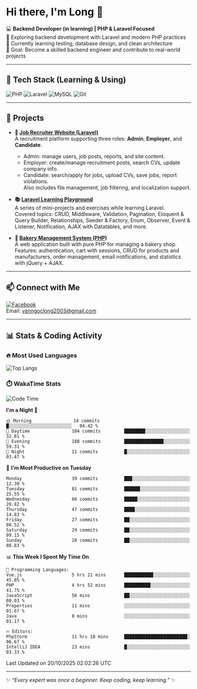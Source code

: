 # Hi there, I'm Long 👋

💻 **Backend Developer (in learning) | PHP & Laravel Focused**  
🚀 Exploring backend development with Laravel and modern PHP practices  
🌱 Currently learning testing, database design, and clean architecture  
🎯 Goal: Become a skilled backend engineer and contribute to real-world projects  

---

## 🔧 Tech Stack (Learning & Using)
![PHP](https://img.shields.io/badge/PHP-777BB4?style=for-the-badge&logo=php&logoColor=white)
![Laravel](https://img.shields.io/badge/Laravel-FF2D20?style=for-the-badge&logo=laravel&logoColor=white)
![MySQL](https://img.shields.io/badge/MySQL-005C84?style=for-the-badge&logo=mysql&logoColor=white)
![Git](https://img.shields.io/badge/Git-F05032?style=for-the-badge&logo=git&logoColor=white)

---

## 🚀 Projects

- **💼 [Job Recruiter Website (Laravel)](https://github.com/ngoclong712/web_moi_gioi_viec_lam)**  
  A recruitment platform supporting three roles: **Admin**, **Employer**, and **Candidate**.  
  - Admin: manage users, job posts, reports, and site content.  
  - Employer: create/manage recruitment posts, search CVs, update company info.  
  - Candidate: search/apply for jobs, upload CVs, save jobs, report violations.  
  Also includes file management, job filtering, and localization support.

- **📚 [Laravel Learning Playground](https://github.com/ngoclong712/web_laravel)**  
  A series of mini-projects and exercises while learning Laravel.  
  Covered topics: CRUD, Middleware, Validation, Pagination, Eloquent & Query Builder, Relationships, Seeder & Factory, Enum, Observer, Event & Listener, Notification, AJAX with Datatables, and more.  

- **🍞 [Bakery Management System (PHP)](https://github.com/ngoclong712/Bakery_Management_System)**  
  A web application built with pure PHP for managing a bakery shop.  
  Features: authentication, cart with sessions, CRUD for products and manufacturers, order management, email notifications, and statistics with jQuery + AJAX.    

---

## 📫 Connect with Me
[![Facebook](https://img.shields.io/badge/Facebook-1877F2?style=for-the-badge&logo=facebook&logoColor=white)](https://facebook.com/vanngoclong712)    
Email: vanngoclong2003@gmail.com

---

## 📊 Stats & Coding Activity

### 🔥 Most Used Languages
![Top Langs](https://github-readme-stats.vercel.app/api/top-langs/?username=ngoclong712&layout=compact&theme=radical)

### ⏱️ WakaTime Stats
<!--START_SECTION:waka-->
![Code Time](http://img.shields.io/badge/Code%20Time-79%20hrs%2013%20mins-blue)

**I'm a Night 🦉** 

```text
🌞 Morning                14 commits          █░░░░░░░░░░░░░░░░░░░░░░░░   04.42 % 
🌆 Daytime                104 commits         ████████░░░░░░░░░░░░░░░░░   32.81 % 
🌃 Evening                188 commits         ███████████████░░░░░░░░░░   59.31 % 
🌙 Night                  11 commits          █░░░░░░░░░░░░░░░░░░░░░░░░   03.47 % 
```
📅 **I'm Most Productive on Tuesday** 

```text
Monday                   39 commits          ███░░░░░░░░░░░░░░░░░░░░░░   12.30 % 
Tuesday                  81 commits          ██████░░░░░░░░░░░░░░░░░░░   25.55 % 
Wednesday                66 commits          █████░░░░░░░░░░░░░░░░░░░░   20.82 % 
Thursday                 47 commits          ████░░░░░░░░░░░░░░░░░░░░░   14.83 % 
Friday                   27 commits          ██░░░░░░░░░░░░░░░░░░░░░░░   08.52 % 
Saturday                 29 commits          ██░░░░░░░░░░░░░░░░░░░░░░░   09.15 % 
Sunday                   28 commits          ██░░░░░░░░░░░░░░░░░░░░░░░   08.83 % 
```


📊 **This Week I Spent My Time On** 

```text
💬 Programming Languages: 
Vue.js                   5 hrs 21 mins       ███████████░░░░░░░░░░░░░░   45.85 % 
PHP                      4 hrs 52 mins       ██████████░░░░░░░░░░░░░░░   41.75 % 
JavaScript               56 mins             ██░░░░░░░░░░░░░░░░░░░░░░░   08.03 % 
Properties               11 mins             ░░░░░░░░░░░░░░░░░░░░░░░░░   01.67 % 
Java                     8 mins              ░░░░░░░░░░░░░░░░░░░░░░░░░   01.17 % 

🔥 Editors: 
PhpStorm                 11 hrs 18 mins      ████████████████████████░   96.67 % 
IntelliJ IDEA            23 mins             █░░░░░░░░░░░░░░░░░░░░░░░░   03.33 % 
```


 Last Updated on 20/10/2025 02:02:26 UTC
<!--END_SECTION:waka-->


---

✨ *“Every expert was once a beginner. Keep coding, keep learning.”* ✨
<!--
**ngoclong712/ngoclong712** is a ✨ _special_ ✨ repository because its `README.md` (this file) appears on your GitHub profile.

Here are some ideas to get you started:

![Long's GitHub stats](https://github-readme-stats.vercel.app/api?username=ngoclong712&show_icons=true&theme=radical)  
- 🔭 I’m currently working on ...
- 🌱 I’m currently learning ...
- 👯 I’m looking to collaborate on ...
- 🤔 I’m looking for help with ...
- 💬 Ask me about ...
- 📫 How to reach me: ...
- 😄 Pronouns: ...
- ⚡ Fun fact: ...
-->
